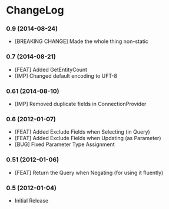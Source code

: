 # ChangeLog

### 0.9 (2014-08-24)
- [BREAKING CHANGE] Made the whole thing non-static

### 0.7 (2014-08-21)
- [FEAT] Added GetEntityCount
- [IMP] Changed default encoding to UFT-8

### 0.61 (2014-08-10)
- [IMP] Removed duplicate fields in ConnectionProvider

### 0.6 (2012-01-07)
- [FEAT] Added Exclude Fields when Selecting (in Query)
- [FEAT] Added Exclude Fields when Updating (as Parameter)
- [BUG] Fixed Parameter Type Assignment

### 0.51 (2012-01-06)
- [FEAT] Return the Query when Negating (for using it fluently)

### 0.5 (2012-01-04)
- Initial Release
 
